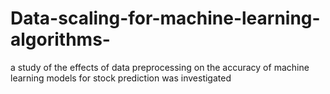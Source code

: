 # Data-scaling-for-machine-learning-algorithms-
a study of the effects of data preprocessing on the accuracy of machine learning models for stock prediction was investigated 
